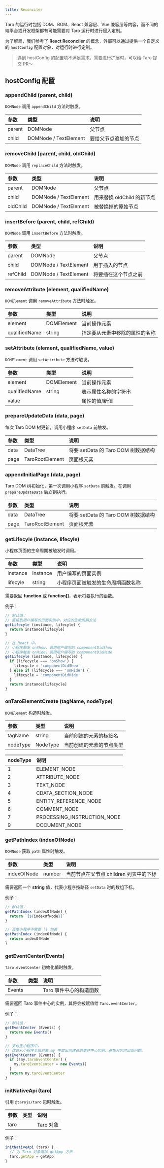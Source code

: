```yaml
---
title: Reconciler
---
```


Taro 的运行时包括 DOM、BOM、React 兼容层、Vue 兼容层等内容，而不同的端平台或开发框架都有可能需要对 Taro 运行时进行侵入定制。

为了解耦，我们参考了 **React Reconciler** 的概念，外部可以通过提供一个自定义的 `hostConfig` 配置对象，对运行时进行定制。

> 遇到 hostConfig 的配置项不满足需求，需要进行扩展时，可以给 Taro 提交 PR～

## hostConfig 配置

### appendChild (parent, child)

`DOMNode` 调用 `appendChild` 方法时触发。

| 参数     | 类型                    | 说明         |
|:------ |:--------------------- |:---------- |
| parent | DOMNode               | 父节点        |
| child  | DOMNode / TextElement | 要给父节点追加的节点 |

### removeChild (parent, child, oldChild)

`DOMNode` 调用 `replaceChild` 方法时触发。

| 参数       | 类型                    | 说明                 |
|:-------- |:--------------------- |:------------------ |
| parent   | DOMNode               | 父节点                |
| child    | DOMNode / TextElement | 用来替换 oldChild 的新节点 |
| oldChild | DOMNode / TextElement | 被替换掉的原始节点          |

### insertBefore (parent, child, refChild)

`DOMNode` 调用 `insertBefore` 方法时触发。

| 参数       | 类型                    | 说明         |
|:-------- |:--------------------- |:---------- |
| parent   | DOMNode               | 父节点        |
| child    | DOMNode / TextElement | 用于插入的节点    |
| refChild | DOMNode / TextElement | 将要插在这个节点之前 |

### removeAttribute (element, qualifiedName)

`DOMElement` 调用 `removeAttribute` 方法时触发。

| 参数            | 类型         | 说明              |
|:------------- |:---------- |:--------------- |
| element       | DOMElement | 当前操作元素          |
| qualifiedName | string     | 指定要从元素中移除的属性的名称 |

### setAttribute (element, qualifiedName, value)

`DOMElement` 调用 `setAttribute` 方法时触发。

| 参数            | 类型         | 说明         |
|:------------- |:---------- |:---------- |
| element       | DOMElement | 当前操作元素     |
| qualifiedName | string     | 表示属性名称的字符串 |
| value         |            | 属性的值/新值    |

### prepareUpdateData (data, page)

每次 Taro DOM 树更新，调用小程序 `setData` 前触发。

| 参数   | 类型              | 说明                          |
|:---- |:--------------- |:--------------------------- |
| data | DataTree        | 将要 setData 的 Taro DOM 树数据结构 |
| page | TaroRootElement | 页面根元素                       |

### appendInitialPage (data, page)

Taro DOM 树初始化，第一次调用小程序 `setData` 前触发。在调用 `prepareUpdateData` 后立刻执行。

| 参数   | 类型              | 说明                          |
|:---- |:--------------- |:--------------------------- |
| data | DataTree        | 将要 setData 的 Taro DOM 树数据结构 |
| page | TaroRootElement | 页面根元素                       |

### getLifecyle (instance, lifecyle)

小程序页面的生命周期被触发时调用。

| 参数       | 类型       | 说明                |
|:-------- |:-------- |:----------------- |
| instance | Instance | 用户编写的页面实例         |
| lifecyle | string   | 小程序页面被触发的生命周期函数名称 |

需要返回 **function** 或 **function[]**，表示将要执行的函数。

例子：

```js
// 默认值：
// 直接取用户编写的页面实例中，对应的生命周期方法
getLifecyle (instance, lifecyle) {
  return instance[lifecyle]
}

// 在 React 中，
// 小程序触发 onShow，调用用户编写的 componentDidShow
// 小程序触发 onHide，调用用户编写的 componentDidHide
getLifecyle (instance, lifecycle) {
  if (lifecycle === 'onShow') {
    lifecycle = 'componentDidShow'
  } else if (lifecycle === 'onHide') {
    lifecycle = 'componentDidHide'
  }
  return instance[lifecycle]
}
```

### onTaroElementCreate (tagName, nodeType)

`DOMElement` 构造时触发。

| 参数       | 类型       | 说明           |
|:-------- |:-------- |:------------ |
| tagName  | string   | 当前创建的元素的标签名  |
| nodeType | NodeType | 当前创建的元素的节点类型 |

| nodeType | 说明                            |
|:-------- |:----------------------------- |
| 1        | ELEMENT_NODE                  |
| 2        | ATTRIBUTE_NODE                |
| 3        | TEXT_NODE                     |
| 4        | CDATA_SECTION_NODE          |
| 5        | ENTITY_REFERENCE_NODE       |
| 6        | COMMENT_NODE                  |
| 7        | PROCESSING_INSTRUCTION_NODE |
| 9        | DOCUMENT_NODE                 |

### getPathIndex (indexOfNode)

`DOMNode` 获取 `path` 属性时触发。

| 参数          | 类型     | 说明                       |
|:----------- |:------ |:------------------------ |
| indexOfNode | number | 当前节点在父节点 children 列表中的下标 |

需要返回一个 **string** 值，代表小程序按路径 `setData` 时的数组下标。

例子：

```js
// 默认值：
getPathIndex (indexOfNode) {
  return `[${indexOfNode}]`
}

// 百度小程序不需要 [] 包裹
getPathIndex (indexOfNode) {
  return indexOfNode
}
```

### getEventCenter(Events)

`Taro.eventCenter` 初始化值时触发。

| 参数     | 类型 | 说明             |
|:------ |:-- |:-------------- |
| Events |    | Taro 事件中心的构造函数 |

需要返回 Taro 事件中心的实例，其将会被赋值给 `Taro.eventCenter`。

例子：

```js
// 默认值：
getEventCenter (Events) {
  return new Events()
}

// 支付宝小程序中，
// 优先从小程序全局对象 my 中取出创建过的事件中心实例，避免分包时出现问题。
getEventCenter (Events) {
  if (!my.taroEventCenter) {
    my.taroEventCenter = new Events()
  }
  return my.taroEventCenter
}
```

### initNativeApi (taro)

引用 `@tarojs/taro` 包时触发。

| 参数   | 类型 | 说明      |
|:---- |:-- |:------- |
| taro |    | Taro 对象 |

例子：

```js
initNativeApi (taro) {
  // 为 Taro 对象增加 getApp 方法
  taro.getApp = getApp
}
```
